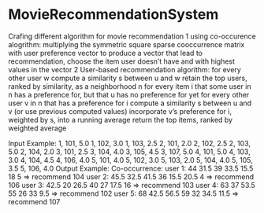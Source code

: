 # MovieRecommendationSystem
Crafing different algorithm for movie recommendation
1 using co-occurence alogrithm: multiplying the symmetric square sparse cooccurrence
matrix with user preference vector to produce a vector that lead to
recommendation, choose the item user doesn’t have and with highest values in the
vector
2 User-based recommendation algorithm:
for every other user w
  compute a similarity s between u and w
   retain the top users, ranked by similarity, as a
  neighborhood n
for every item i that some user in n has a preference for,
  but that u has no preference for yet
  for every other user v in n that has a preference for i
    compute a similarity s between u and v (or use previous
    computed values)
    incorporate v’s preference for i, weighted by s, into
    a running average
return the top items, ranked by weighted average

Input Example:
1, 101, 5.0
1, 102, 3.0
1, 103, 2.5
2, 101, 2.0
2, 102, 2.5
2, 103, 5.0
2, 104, 2.0
3, 101, 2.5
3, 104, 4.0
3, 105, 4.5
3, 107, 5.0
4, 101, 5.0
4, 103, 3.0
4, 104, 4.5
4, 106, 4.0
5, 101, 4.0
5, 102, 3.0
5, 103, 2.0
5, 104, 4.0
5, 105, 3.5
5, 106, 4.0
Output Example:
Co-occurrence:
user 1: 44 31.5 39 33.5 15.5 18 5 => recommend 104
user 2: 45.5 32.5 41.5 36 15.5 20.5 4 => recommend 106
user 3: 42.5 20 26.5 40 27 17.5 16 => recommend 103
user 4: 63 37 53.5 55 26 33 9.5 => recommend 102
user 5: 68 42.5 56.5 59 32 34.5 11.5 => recommend 107
